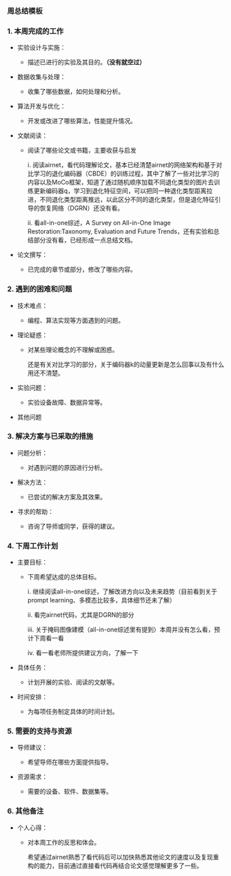 ### 周总结模板

### 1. 本周完成的工作

*   实验设计与实施：

    *   描述已进行的实验及其目的。**（没有就空过）**

*   数据收集与处理：

    *   收集了哪些数据，如何处理和分析。

*   算法开发与优化：

    *   开发或改进了哪些算法，性能提升情况。

* 文献阅读：

  * 阅读了哪些论文或书籍，主要收获与启发

    i. 阅读airnet，看代码理解论文，基本已经清楚airnet的网络架构和基于对比学习的退化编码器（CBDE）的训练过程，其中了解了一些对比学习的内容以及MoCo框架，知道了通过随机顺序加载不同退化类型的图片去训练更新编码器q，学习到退化特征空间，可以把同一种退化类型距离拉进，不同退化类型距离推远，以此区分不同的退化类型，但是退化特征引导的恢复网络（DGRN）还没有看。

    ii. 看all-in-one综述，A Survey on All-in-One Image Restoration:Taxonomy, Evaluation and Future Trends，还有实验和总结部分没有看，已经形成一点总结文档。

*   论文撰写：

    *   已完成的章节或部分，修改了哪些内容。

### 2. 遇到的困难和问题

*   技术难点：

    *   编程、算法实现等方面遇到的问题。

* 理论疑惑：

  * 对某些理论概念的不理解或困惑。

    还是有关对比学习的部分，关于编码器k的动量更新是怎么回事以及有什么用还不清楚。

*   实验问题：

    *   实验设备故障、数据异常等。

*   其他问题

### 3. 解决方案与已采取的措施

*   问题分析：

    *   对遇到问题的原因进行分析。

*   解决方法：

    *   已尝试的解决方案及其效果。

*   寻求的帮助：

    *   咨询了导师或同学，获得的建议。

### 4. 下周工作计划

* 主要目标：

  * 下周希望达成的总体目标。

    i. 继续阅读all-in-one综述，了解改进方向以及未来趋势（目前看到关于prompt learning、多模态比较多，具体细节还未了解）

    ii. 看完airnet代码，尤其是DGRN的部分

    iii. 关于掩码图像建模（all-in-one综述里有提到）本周并没有怎么看，预计下周看一看

    iv. 看一看老师所提供建议方向，了解一下

*   具体任务：

    *   计划开展的实验、阅读的文献等。

*   时间安排：

    *   为每项任务制定具体的时间计划。

### **5. 需要的支持与资源**

*   导师建议：

    *   希望导师在哪些方面提供指导。

*   资源需求：

    *   需要的设备、软件、数据集等。

### 6. 其他备注

*   个人心得：

    * 对本周工作的反思和体会。
    
      希望通过airnet熟悉了看代码后可以加快熟悉其他论文的速度以及复现重构的能力，目前通过直接看代码再结合论文感觉理解更多了一些。
